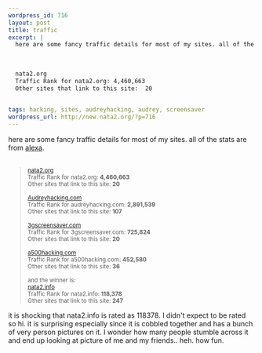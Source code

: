 ```yaml
--- 
wordpress_id: 716
layout: post
title: traffic
excerpt: |
  here are some fancy traffic details for most of my sites. all of the stats are from alexa.
  
  
  
  nata2.org
  Traffic Rank for nata2.org: 4,460,663
  Other sites that link to this site:  20 
  

tags: hacking, sites, audreyhacking, audrey, screensaver
wordpress_url: http://new.nata2.org/?p=716
---
```

here are some fancy traffic details for most of my sites. all of the stats are from <a href="http://www.alexa.com">alexa</a>.<br>
<br>
<blockquote><small><a href="http://www.alexa.com/data/details/traffic_details?q=&amp;url=nata2.org">nata2.org</a><br>
Traffic Rank for nata2.org: <b>4,460,663</b><br>
Other sites that link to this site: <b>20</b><br>
<br>
<a href="http://www.alexa.com/data/details/traffic_details?q=&amp;url=Audreyhacking.com">Audreyhacking.com</a><br>
Traffic Rank for audreyhacking.com: <b>2,891,539</b><br>
Other sites that link to this site: <b>107</b><br>
<br>
<a href="http://www.alexa.com/data/details/traffic_details?q=&amp;url=3gscreensaver.com">3gscreensaver.com</a><br>
Traffic Rank for 3gscreensaver.com: <b>725,824</b><br>
Other sites that link to this site: <b>20</b><br>
<br>
<a href="http://www.alexa.com/data/details/traffic_details?q=&amp;url=a500hacking.com">a500hacking.com</a><br>
Traffic Rank for a500hacking.com: <b>452,580</b><br>
Other sites that link to this site: <b>36</b><br>
<br>
and the winner is:<br>
<a href="http://www.alexa.com/data/details/traffic_details?q=&amp;url=nata2.info">nata2.info</a><br>
Traffic Rank for nata2.info: <b>118,378</b><br>
Other sites that link to this site: <b>247</b><br></small></blockquote>
it is shocking that nata2.info is rated as 118378. I didn't expect to be rated so hi. it is surprising especially since it is cobbled together and has a bunch of very person pictures on it. I wonder how many people stumble across it and end up looking at picture of me and my friends.. heh. how fun.
